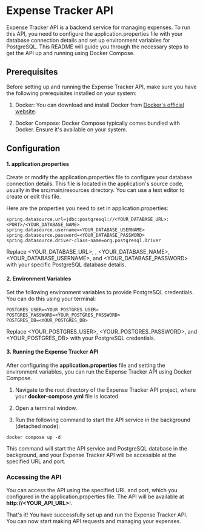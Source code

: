 # Expense Tracker API
Expense Tracker API is a backend service for managing expenses. To run this API, you need to configure the application.properties file with your database connection details and set up environment variables for PostgreSQL. This README will guide you through the necessary steps to get the API up and running using Docker Compose.

## Prerequisites
Before setting up and running the Expense Tracker API, make sure you have the following prerequisites installed on your system:

1. Docker: You can download and install Docker from [Docker's official website](https://www.docker.com/get-started/).

2. Docker Compose: Docker Compose typically comes bundled with Docker. Ensure it's available on your system.

## Configuration
#### 1. application.properties
   Create or modify the application.properties file to configure your database connection details. This file is located in the application's source code, usually in the src/main/resources directory. You can use a text editor to create or edit this file.

Here are the properties you need to set in application.properties:
``` 
spring.datasource.url=jdbc:postgresql://<YOUR_DATABASE_URL>:<PORT>/<YOUR_DATABASE_NAME>
spring.datasource.username=<YOUR_DATABASE_USERNAME>
spring.datasource.password=<YOUR_DATABASE_PASSWORD>
spring.datasource.driver-class-name=org.postgresql.Driver
``` 
Replace <YOUR_DATABASE_URL>, <PORT>, <YOUR_DATABASE_NAME>, <YOUR_DATABASE_USERNAME>, and <YOUR_DATABASE_PASSWORD> with your specific PostgreSQL database details.

#### 2. Environment Variables
   Set the following environment variables to provide PostgreSQL credentials. You can do this using your terminal:

``` 
POSTGRES_USER=<YOUR_POSTGRES_USER>
POSTGRES_PASSWORD=<YOUR_POSTGRES_PASSWORD>
POSTGRES_DB=<YOUR_POSTGRES_DB>
```
Replace <YOUR_POSTGRES_USER>, <YOUR_POSTGRES_PASSWORD>, and <YOUR_POSTGRES_DB> with your PostgreSQL credentials.

#### 3. Running the Expense Tracker API
After configuring the **application.properties** file and setting the environment variables, you can run the Expense Tracker API using Docker Compose.

1. Navigate to the root directory of the Expense Tracker API project, where your **docker-compose.yml** file is located.

2. Open a terminal window.

3. Run the following command to start the API service in the background (detached mode):

``` 
docker compose up -d
```
This command will start the API service and PostgreSQL database in the background, and your Expense Tracker API will be accessible at the specified URL and port.



### Accessing the API
You can access the API using the specified URL and port, which you configured in the application.properties file. The API will be available at **http://<YOUR_API_URL>:<PORT>**.

That's it! You have successfully set up and run the Expense Tracker API. You can now start making API requests and managing your expenses.




